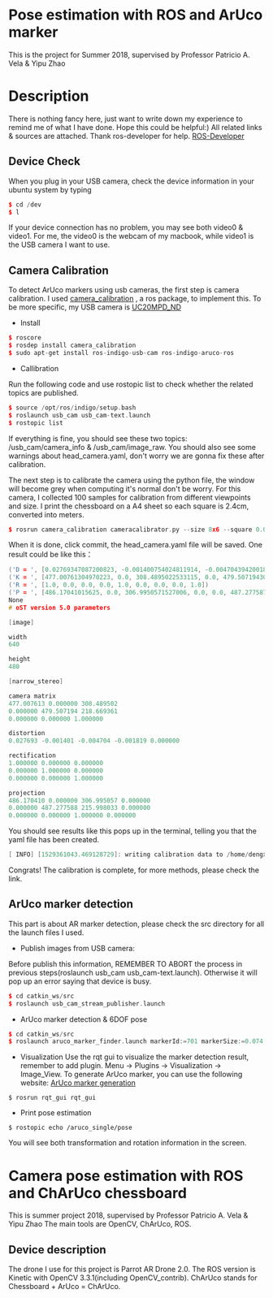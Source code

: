 # Pose estimation with ROS and ArUco marker
This is the project for Summer 2018, supervised by Professor Patricio A. Vela &amp; Yipu Zhao

# Description
There is nothing fancy here, just want to write down my experience to remind me of what I have done. Hope this could be helpful:) 
All related links &amp; sources are attached. Thank ros-developer for help.  [ROS-Developer](http://ros-developer.com/2017/04/23/aruco-ros/)

## Device Check
When you plug in your USB camera, check the device information in your ubuntu system by typing
```C++
$ cd /dev
$ l
```
If your device connection has no problem, you may see both video0 &amp; video1. For me, the video0 is the webcam of my macbook, while video1 is the USB camera I want to use.


## Camera Calibration
To detect ArUco markers using usb cameras, the first step is camera calibration. I used [camera_calibration](http://wiki.ros.org/camera_calibration) , a ros package, to implement this. To be more specific, my USB camera is [UC20MPD_ND](https://store.spinelelectronics.com/UC20MPD_ND)

* Install
```C++
$ roscore
$ rosdep install camera_calibration
$ sudo apt-get install ros-indigo-usb-cam ros-indigo-aruco-ros
```

* Callibration

Run the following code and use rostopic list to check whether the related topics are published.
```C++
$ source /opt/ros/indigo/setup.bash
$ roslaunch usb_cam usb_cam-text.launch
$ rostopic list
```
If everything is fine, you should see these two topics: /usb_cam/camera_info &amp; /usb_cam/image_raw. You should also see some warnings about head_camera.yaml, don't worry we are gonna fix these after calibration.

The next step is to calibrate the camera using the python file, the window will become grey when computing it's normal don't be worry. For this camera, I collected 100 samples for calibration from different viewpoints and size. I print the chessboard on a A4 sheet so each square is 2.4cm, converted into meters.

```C++
$ rosrun camera_calibration cameracalibrator.py --size 8x6 --square 0.024  image:=/usb_cam/image_raw camera:=/usb_cam
```
When it is done, click commit, the head_camera.yaml file will be saved.
One result could be like this：
```C++
('D = ', [0.02769347087200823, -0.001400754024811914, -0.004704394200188205, -0.0018190502592750099, 0.0])
('K = ', [477.00761304970223, 0.0, 308.4895022533115, 0.0, 479.5071943003428, 218.6693607752001, 0.0, 0.0, 1.0])
('R = ', [1.0, 0.0, 0.0, 0.0, 1.0, 0.0, 0.0, 0.0, 1.0])
('P = ', [486.17041015625, 0.0, 306.9950571527006, 0.0, 0.0, 487.277587890625, 215.99803311404685, 0.0, 0.0, 0.0, 1.0, 0.0])
None
# oST version 5.0 parameters

[image]

width
640

height
480

[narrow_stereo]

camera matrix
477.007613 0.000000 308.489502
0.000000 479.507194 218.669361
0.000000 0.000000 1.000000

distortion
0.027693 -0.001401 -0.004704 -0.001819 0.000000

rectification
1.000000 0.000000 0.000000
0.000000 1.000000 0.000000
0.000000 0.000000 1.000000

projection
486.170410 0.000000 306.995057 0.000000
0.000000 487.277588 215.998033 0.000000
0.000000 0.000000 1.000000 0.000000
```
You should see results like this pops up in the terminal, telling you that the yaml file has been created.
```c++
[ INFO] [1529361043.469128729]: writing calibration data to /home/dengxuanliang/.ros/camera_info/head_camera.yaml
```
Congrats! The calibration is complete, for more methods, please check the link.

## ArUco marker detection
This part is about AR marker detection, please check the src directory for all the launch files I used.
* Publish images from USB camera:

Before publish this information, REMEMBER TO ABORT the process in previous steps(roslaunch usb_cam usb_cam-text.launch). Otherwise it will pop up an error saying that device is busy.

```c++
$ cd catkin_ws/src
$ roslaunch usb_cam_stream_publisher.launch
```
* ArUco marker detection &amp; 6DOF pose 

```c++
$ cd catkin_ws/src
$ roslaunch aruco_marker_finder.launch markerId:=701 markerSize:=0.074
```

* Visualization
Use the rqt gui to visualize the marker detection result, remember to add plugin. Menu -> Plugins -> Visualization -> Image_View. To generate ArUco marker, you can use the following website: [ArUco marker generation](https://terpconnect.umd.edu/~jwelsh12/enes100/markergen.html)

```
$ rosrun rqt_gui rqt_gui
```

* Print pose estimation

```
$ rostopic echo /aruco_single/pose
```
You will see both transformation and rotation information in the screen.


# Camera pose estimation with ROS and ChArUco chessboard
This is summer project 2018, supervised by Professor Patricio A. Vela &amp; Yipu Zhao
The main tools are OpenCV, ChArUco, ROS. 

## Device description
The drone I use for this project is Parrot AR Drone 2.0. The ROS version is Kinetic with OpenCV 3.3.1(including OpenCV_contrib). ChArUco stands for Chessboard + ArUco = ChArUco. 













